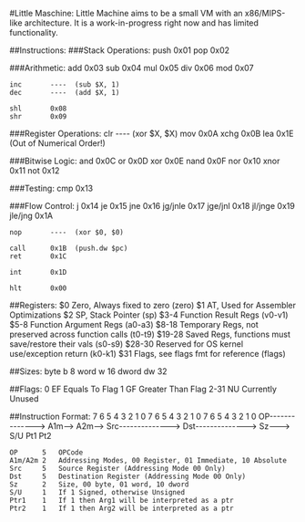 #Little Maschine:
Little Machine aims to be a small VM with an x86/MIPS-like architecture. It is a work-in-progress right now and has limited functionality.

##Instructions:
###Stack Operations:
    push      0x01
    pop       0x02

###Arithmetic:
    add       0x03
    sub       0x04
    mul       0x05
    div       0x06
    mod       0x07

    inc       ----  (sub $X, 1)
    dec       ----  (add $X, 1)

    shl       0x08
    shr       0x09

###Register Operations:
    clr       ----  (xor $X, $X)
    mov       0x0A
    xchg      0x0B
    lea       0x1E  (Out of Numerical Order!)

###Bitwise Logic:
    and       0x0C
    or        0x0D
    xor       0x0E
    nand      0x0F
    nor       0x10
    xnor      0x11
    not       0x12

###Testing:
    cmp       0x13

###Flow Control:
    j         0x14
    je        0x15
    jne       0x16
    jg/jnle   0x17
    jge/jnl   0x18
    jl/jnge   0x19
    jle/jng   0x1A

    nop       ----  (xor $0, $0)

    call      0x1B  (push.dw $pc)
    ret       0x1C

    int       0x1D

    hlt       0x00


##Registers:
    $0      Zero, Always fixed to zero (zero)
    $1      AT, Used for Assembler Optimizations
    $2      SP, Stack Pointer (sp)
    $3-4    Function Result Regs (v0-v1)
    $5-8    Function Argument Regs (a0-a3)
    $8-18   Temporary Regs, not preserved across function calls (t0-t9)
    $19-28  Saved Regs, functions must save/restore their vals (s0-s9)
    $28-30  Reserved for OS kernel use/exception return (k0-k1)
    $31     Flags, see flags fmt for reference (flags)

##Sizes:
    byte    b   8
    word    w   16
    dword   dw  32

##Flags:
    0       EF  Equals To Flag
    1       GF  Greater Than Flag
    2-31    NU  Currently Unused

##Instruction Format:
    7   6   5   4   3   2   1   0   7   6   5   4   3   2   1   0   7   6   5   4   3   2   1   0
    OP-------------->  A1m-->  A2m-->  Src-------------->  Dst-------------->  Sz--->  S/U Pt1 Pt2

    OP      5   OPCode
    A1m/A2m 2   Addressing Modes, 00 Register, 01 Immediate, 10 Absolute
    Src     5   Source Register (Addressing Mode 00 Only)
    Dst     5   Destination Register (Addressing Mode 00 Only)
    Sz      2   Size, 00 byte, 01 word, 10 dword
    S/U     1   If 1 Signed, otherwise Unsigned
    Ptr1    1   If 1 then Arg1 will be interpreted as a ptr
    Ptr2    1   If 1 then Arg2 will be interpreted as a ptr
